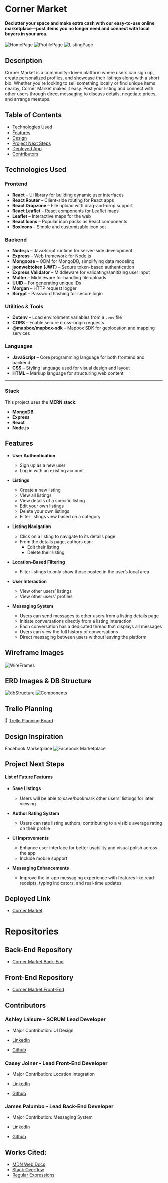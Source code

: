 # Corner Market

#### Declutter your space and make extra cash with our easy-to-use online marketplace—post items you no longer need and connect with local buyers in your area.

![HomePage](./public/images/Screenshot%202025-04-19%20114428.png)
![ProfilePage](./public/images/Screenshot%202025-04-19%20114607.png)
![ListingPage](./public/images/Screenshot%202025-04-17%20090944.png)

## Description

Corner Market is a community-driven platform where users can sign up, create personalized profiles, and showcase their listings along with a short bio. Whether you're looking to sell something locally or find unique items nearby, Corner Market makes it easy. Post your listing and connect with other users through direct messaging to discuss details, negotiate prices, and arrange meetups.

## Table of Contents

- [Technologies Used](#technologiesused)
- [Features](#features)
- [Design](#design)
- [Project Next Steps](#nextsteps)
- [Deployed App](#deployment)
- [Contributors](#contributors)

## <a name="technologiesused"></a>Technologies Used

### Frontend

- **React** – UI library for building dynamic user interfaces
- **React Router** – Client-side routing for React apps
- **React Dropzone** – File upload with drag-and-drop support
- **React Leaflet** – React components for Leaflet maps
- **Leaflet** – Interactive maps for the web
- **React Icons** – Popular icon packs as React components
- **Boxicons** – Simple and customizable icon set

### Backend

- **Node.js** – JavaScript runtime for server-side development
- **Express** – Web framework for Node.js
- **Mongoose** – ODM for MongoDB, simplifying data modeling
- **jsonwebtoken (JWT)** – Secure token-based authentication
- **Express Validator** – Middleware for validating/sanitizing user input
- **Multer** – Middleware for handling file uploads
- **UUID** – For generating unique IDs
- **Morgan** – HTTP request logger
- **Bcrypt** – Password hashing for secure login

### Utilities & Tools

- **Dotenv** – Load environment variables from a `.env` file
- **CORS** – Enable secure cross-origin requests
- **@mapbox/mapbox-sdk** – Mapbox SDK for geolocation and mapping services

### Languages

- **JavaScript** – Core programming language for both frontend and backend
- **CSS** – Styling language used for visual design and layout
- **HTML** – Markup language for structuring web content

---

### Stack

This project uses the **MERN stack**:

- **MongoDB**
- **Express**
- **React**
- **Node.js**

## Features

- **User Authentication**

  - Sign up as a new user
  - Log in with an existing account

- **Listings**

  - Create a new listing
  - View all listings
  - View details of a specific listing
  - Edit your own listings
  - Delete your own listings
  - Filter listings view based on a category

- **Listing Navigation**

  - Click on a listing to navigate to its details page
  - From the details page, authors can:
    - Edit their listing
    - Delete their listing

- **Location-Based Filtering**

  - Filter listings to only show those posted in the user’s local area

- **User Interaction**

  - View other users’ listings
  - View other users’ profiles

- **Messaging System**

  - Users can send messages to other users from a listing details page
  - Initiate conversations directly from a listing interaction
  - Each conversation has a dedicated thread that displays all messages
  - Users can view the full history of conversations
  - Direct messaging between users without leaving the platform

## Wireframe Images

![WireFrames](./public/images/Screenshot%202025-04-17%20093205.png)

## ERD Images & DB Structure

![dbStructure](./public/images/Dbstructure.png)
![Components](./public/images/components.png)

## Trello Planning

🔗 [Trello Planning Board](https://trello.com/b/5vQvZsrP/mern-stack-crud-app)

## <a name="design"></a>Design Inspiration

Facebook Marketplace
![Facebook Marketplace](./public/images/Screenshot%202025-04-19%20114918.png)

## <a name="nextsteps"></a>Project Next Steps

#### List of Future Features

- **Save Listings**

  - Users will be able to save/bookmark other users’ listings for later viewing

- **Author Rating System**

  - Users can rate listing authors, contributing to a visible average rating on their profile

- **UI Improvements**

  - Enhance user interface for better usability and visual polish across the app
  - Include mobile support

- **Messaging Enhancements**
  - Improve the in-app messaging experience with features like read receipts, typing indicators, and real-time updates

## <a name="deployment"></a>Deployed Link

- [Corner Market]()

# Repositories

## Back-End Repository

- [Corner Market Back-End](https://github.com/ashleylaisure/corner-market-back-end)

## Front-End Repository

- [Corner Market Front-End](https://github.com/ashleylaisure/corner-market-front-end)

## <a name="contributors"></a>Contributors

### Ashley Laisure - SCRUM Lead Developer

- Major Contribution: UI Design

- [LinkedIn](www.linkedin.com/in/ashley-laisure-6a9475354)

- [Github](https://github.com/ashleylaisure)

### Casey Joiner - Lead Front-End Developer

- Major Contribution: Location Integration

- [LinkedIn](https://www.linkedin.com/)

- [Github](https://github.com/)

### James Palumbo - Lead Back-End Developer

- Major Contribution: Messaging System

- [LinkedIn](https://www.linkedin.com/)

- [Github](https://github.com/)

## Works Cited:

- [MDN Web Docs](https://developer.mozilla.org/)
- [Stack Overflow](https://stackoverflow.com/)
- [Regular Expressions](https://coderpad.io/blog/development/the-complete-guide-to-regular-expressions-regex/)
